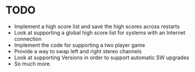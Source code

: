 TODO
=======

* Implement a high score list and save the high scores across restarts
* Look at supporting a global high score list for systems with an Internet connection
* Implement the code for supporting a two player game
* Provide a way to swap left and right stereo channels
* Look at supporting Versions in order to support automatic SW upgrades
* So much more.
